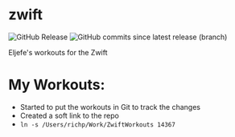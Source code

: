 # zwift
![GitHub Release](https://img.shields.io/github/v/release/eljefewappo/ZwiftWorkouts) ![GitHub commits since latest release (branch)](https://img.shields.io/github/commits-since/eljefewappo/Zwiftworkouts/latest/main)



Eljefe's workouts for the Zwift 


My Workouts:
==========
* Started to put the workouts in Git to track the changes
* Created a soft link to the repo
* `ln -s /Users/richp/Work/ZwiftWorkouts 14367`
